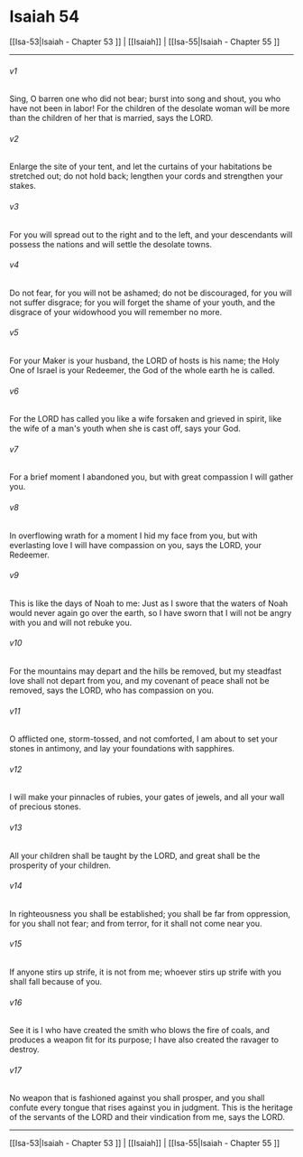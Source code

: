 # Isaiah 54

[[Isa-53|Isaiah - Chapter 53 ]] | [[Isaiah]] | [[Isa-55|Isaiah - Chapter 55 ]]
***

###### v1
Sing, O barren one who did not bear; burst into song and shout, you who have not been in labor! For the children of the desolate woman will be more than the children of her that is married, says the LORD.
###### v2
Enlarge the site of your tent, and let the curtains of your habitations be stretched out; do not hold back; lengthen your cords and strengthen your stakes.
###### v3
For you will spread out to the right and to the left, and your descendants will possess the nations and will settle the desolate towns.
###### v4
Do not fear, for you will not be ashamed; do not be discouraged, for you will not suffer disgrace; for you will forget the shame of your youth, and the disgrace of your widowhood you will remember no more.
###### v5
For your Maker is your husband, the LORD of hosts is his name; the Holy One of Israel is your Redeemer, the God of the whole earth he is called.
###### v6
For the LORD has called you like a wife forsaken and grieved in spirit, like the wife of a man's youth when she is cast off, says your God.
###### v7
For a brief moment I abandoned you, but with great compassion I will gather you.
###### v8
In overflowing wrath for a moment I hid my face from you, but with everlasting love I will have compassion on you, says the LORD, your Redeemer.
###### v9
This is like the days of Noah to me: Just as I swore that the waters of Noah would never again go over the earth, so I have sworn that I will not be angry with you and will not rebuke you.
###### v10
For the mountains may depart and the hills be removed, but my steadfast love shall not depart from you, and my covenant of peace shall not be removed, says the LORD, who has compassion on you.
###### v11
O afflicted one, storm-tossed, and not comforted, I am about to set your stones in antimony, and lay your foundations with sapphires.
###### v12
I will make your pinnacles of rubies, your gates of jewels, and all your wall of precious stones.
###### v13
All your children shall be taught by the LORD, and great shall be the prosperity of your children.
###### v14
In righteousness you shall be established; you shall be far from oppression, for you shall not fear; and from terror, for it shall not come near you.
###### v15
If anyone stirs up strife, it is not from me; whoever stirs up strife with you shall fall because of you.
###### v16
See it is I who have created the smith who blows the fire of coals, and produces a weapon fit for its purpose; I have also created the ravager to destroy.
###### v17
No weapon that is fashioned against you shall prosper, and you shall confute every tongue that rises against you in judgment. This is the heritage of the servants of the LORD and their vindication from me, says the LORD.

***

[[Isa-53|Isaiah - Chapter 53 ]] | [[Isaiah]] | [[Isa-55|Isaiah - Chapter 55 ]]
